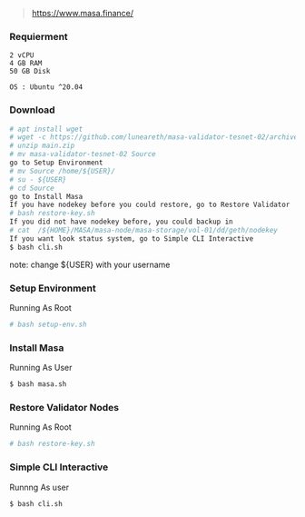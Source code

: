 > https://www.masa.finance/

### Requierment

```
2 vCPU
4 GB RAM
50 GB Disk

OS : Ubuntu ^20.04
```

### Download
```bash
# apt install wget
# wget -c https://github.com/luneareth/masa-validator-tesnet-02/archive/refs/heads/main.zip
# unzip main.zip
# mv masa-validator-tesnet-02 Source
go to Setup Environment
# mv Source /home/${USER}/
# su - ${USER}
# cd Source
go to Install Masa
If you have nodekey before you could restore, go to Restore Validator
# bash restore-key.sh 
If you did not have nodekey before, you could backup in
# cat  /${HOME}/MASA/masa-node/masa-storage/vol-01/dd/geth/nodekey
If you want look status system, go to Simple CLI Interactive
$ bash cli.sh
```
note: change ${USER} with your username 

### Setup Environment
Running As Root
```bash
# bash setup-env.sh
```



### Install Masa
Running As User
```bash
$ bash masa.sh
```


### Restore Validator Nodes
Running As Root
```bash
# bash restore-key.sh 
```


### Simple CLI Interactive
Runnng As user
```bash
$ bash cli.sh
```
